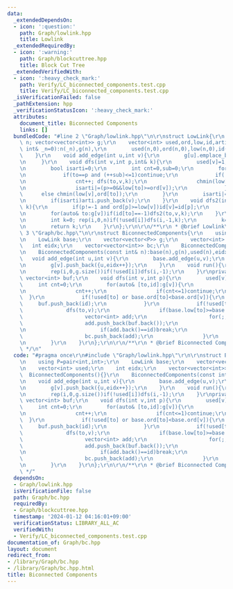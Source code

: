 ```yaml
---
data:
  _extendedDependsOn:
  - icon: ':question:'
    path: Graph/lowlink.hpp
    title: Lowlink
  _extendedRequiredBy:
  - icon: ':warning:'
    path: Graph/blockcuttree.hpp
    title: Block Cut Tree
  _extendedVerifiedWith:
  - icon: ':heavy_check_mark:'
    path: Verify/LC_biconnected_components.test.cpp
    title: Verify/LC_biconnected_components.test.cpp
  _isVerificationFailed: false
  _pathExtension: hpp
  _verificationStatusIcon: ':heavy_check_mark:'
  attributes:
    document_title: Biconnected Components
    links: []
  bundledCode: "#line 2 \"Graph/lowlink.hpp\"\n\r\nstruct LowLink{\r\n    const int\
    \ n; vector<vector<int>> g;\r\n    vector<int> used,ord,low,id,arti;\r\n    LowLink(const\
    \ int& _n=0):n(_n),g(n),\r\n        used(n,0),ord(n,0),low(n,0),id(n,-1){\r\n\
    \    }\r\n    void add_edge(int u,int v){\r\n        g[u].emplace_back(v); g[v].emplace_back(u);\r\
    \n     }\r\n    void dfs(int v,int p,int& k){\r\n        used[v]=1; low[v]=ord[v]=k++;\r\
    \n        bool isarti=0;\r\n        int cnt=0,sub=0;\r\n        for(auto& to:g[v]){\r\
    \n            if(to==p and (++sub)<=1)continue;\r\n            if(!used[to]){\r\
    \n                cnt++; dfs(to,v,k);\r\n                chmin(low[v],low[to]);\r\
    \n                isarti|=(p>=0&&low[to]>=ord[v]);\r\n            }\r\n      \
    \      else chmin(low[v],ord[to]);\r\n        }\r\n        isarti|=(p==-1&&cnt>1);\r\
    \n        if(isarti)arti.push_back(v);\r\n    }\r\n    void dfs2(int v,int p,int&\
    \ k){\r\n        if(p!=-1 and ord[p]>=low[v])id[v]=id[p];\r\n        else id[v]=k++;\r\
    \n        for(auto& to:g[v])if(id[to]==-1)dfs2(to,v,k);\r\n    }\r\n    int run(){\r\
    \n        int k=0; rep(i,0,n)if(!used[i])dfs(i,-1,k);\r\n        k=0; rep(i,0,n)if(id[i]==-1)dfs2(i,-1,k);\r\
    \n        return k;\r\n    }\r\n};\r\n\r\n/**\r\n * @brief Lowlink\r\n */\n#line\
    \ 3 \"Graph/bc.hpp\"\n\r\nstruct BiconnectedComponents{\r\n    using P=pair<int,int>;\r\
    \n    LowLink base;\r\n    vector<vector<P>> g;\r\n    vector<int> used;\r\n \
    \   int eidx;\r\n    vector<vector<int>> bc;\r\n    BiconnectedComponents(){}\r\
    \n    BiconnectedComponents(const int& n):base(n),g(n),used(n),eidx(0){}\r\n \
    \   void add_edge(int u,int v){\r\n        base.add_edge(u,v);\r\n        g[u].push_back({v,eidx});\r\
    \n        g[v].push_back({u,eidx++});\r\n    }\r\n    void run(){\r\n        base.run();\r\
    \n        rep(i,0,g.size())if(!used[i])dfs(i,-1);\r\n    }\r\nprivate:\r\n   \
    \ vector<int> buf;\r\n    void dfs(int v,int p){\r\n        used[v]=1;\r\n   \
    \     int cnt=0;\r\n        for(auto& [to,id]:g[v]){\r\n            if(to==p){\r\
    \n                cnt++;\r\n                if(cnt<=1)continue;\r\n          \
    \  }\r\n            if(!used[to] or base.ord[to]<base.ord[v]){\r\n           \
    \     buf.push_back(id);\r\n            }\r\n            if(!used[to]){\r\n  \
    \              dfs(to,v);\r\n                if(base.low[to]>=base.ord[v]){\r\n\
    \                    vector<int> add;\r\n                    for(;;){\r\n    \
    \                    add.push_back(buf.back());\r\n                        buf.pop_back();\r\
    \n                        if(add.back()==id)break;\r\n                    }\r\n\
    \                    bc.push_back(add);\r\n                }\r\n            }\r\
    \n        }\r\n    }\r\n};\r\n\r\n/**\r\n * @brief Biconnected Components\r\n\
    \ */\n"
  code: "#pragma once\r\n#include \"Graph/lowlink.hpp\"\r\n\r\nstruct BiconnectedComponents{\r\
    \n    using P=pair<int,int>;\r\n    LowLink base;\r\n    vector<vector<P>> g;\r\
    \n    vector<int> used;\r\n    int eidx;\r\n    vector<vector<int>> bc;\r\n  \
    \  BiconnectedComponents(){}\r\n    BiconnectedComponents(const int& n):base(n),g(n),used(n),eidx(0){}\r\
    \n    void add_edge(int u,int v){\r\n        base.add_edge(u,v);\r\n        g[u].push_back({v,eidx});\r\
    \n        g[v].push_back({u,eidx++});\r\n    }\r\n    void run(){\r\n        base.run();\r\
    \n        rep(i,0,g.size())if(!used[i])dfs(i,-1);\r\n    }\r\nprivate:\r\n   \
    \ vector<int> buf;\r\n    void dfs(int v,int p){\r\n        used[v]=1;\r\n   \
    \     int cnt=0;\r\n        for(auto& [to,id]:g[v]){\r\n            if(to==p){\r\
    \n                cnt++;\r\n                if(cnt<=1)continue;\r\n          \
    \  }\r\n            if(!used[to] or base.ord[to]<base.ord[v]){\r\n           \
    \     buf.push_back(id);\r\n            }\r\n            if(!used[to]){\r\n  \
    \              dfs(to,v);\r\n                if(base.low[to]>=base.ord[v]){\r\n\
    \                    vector<int> add;\r\n                    for(;;){\r\n    \
    \                    add.push_back(buf.back());\r\n                        buf.pop_back();\r\
    \n                        if(add.back()==id)break;\r\n                    }\r\n\
    \                    bc.push_back(add);\r\n                }\r\n            }\r\
    \n        }\r\n    }\r\n};\r\n\r\n/**\r\n * @brief Biconnected Components\r\n\
    \ */"
  dependsOn:
  - Graph/lowlink.hpp
  isVerificationFile: false
  path: Graph/bc.hpp
  requiredBy:
  - Graph/blockcuttree.hpp
  timestamp: '2024-01-12 04:16:01+09:00'
  verificationStatus: LIBRARY_ALL_AC
  verifiedWith:
  - Verify/LC_biconnected_components.test.cpp
documentation_of: Graph/bc.hpp
layout: document
redirect_from:
- /library/Graph/bc.hpp
- /library/Graph/bc.hpp.html
title: Biconnected Components
---
```


